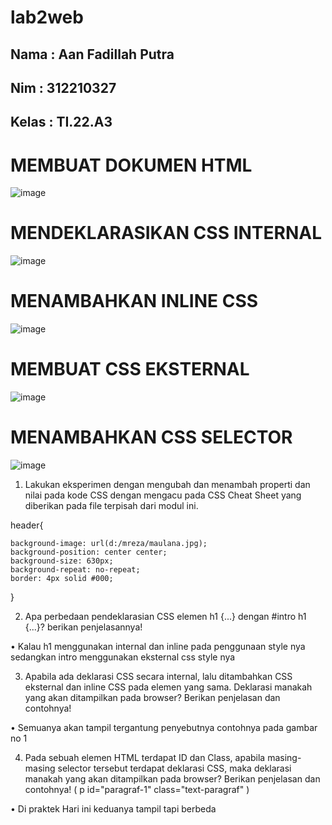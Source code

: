 # lab2web

## Nama : Aan Fadillah Putra
## Nim : 312210327
## Kelas : TI.22.A3


# MEMBUAT DOKUMEN HTML

![image](https://github.com/aanfadillah/lab2web/assets/115763475/ddbe9b8f-e867-4b79-a035-84f004f47ac0)


# MENDEKLARASIKAN CSS INTERNAL

![image](https://github.com/aanfadillah/lab2web/assets/115763475/31806045-ad5e-4e94-ba1b-8004212a5c89)


# MENAMBAHKAN INLINE CSS

![image](https://github.com/aanfadillah/lab2web/assets/115763475/cf6b09dd-bfd6-410f-9778-940226b600c6)


# MEMBUAT CSS EKSTERNAL 

![image](https://github.com/aanfadillah/lab2web/assets/115763475/53e37145-38a1-45a5-9b6c-90ec3fce9c3f)


# MENAMBAHKAN CSS SELECTOR

![image](https://github.com/aanfadillah/lab2web/assets/115763475/6b75b1cf-432d-4c97-a762-86c22cfe80a4)


1. Lakukan eksperimen dengan mengubah dan menambah properti dan nilai pada kode CSS dengan mengacu pada CSS Cheat Sheet yang diberikan pada file terpisah dari modul ini.

header{

    background-image: url(d:/mreza/maulana.jpg);
    background-position: center center;
    background-size: 630px;
    background-repeat: no-repeat;
    border: 4px solid #000;
    
}

2. Apa perbedaan pendeklarasian CSS elemen h1 {...} dengan #intro h1 {...}? berikan penjelasannya!

 • Kalau h1 menggunakan internal dan inline pada penggunaan style nya sedangkan intro menggunakan eksternal css style nya

3. Apabila ada deklarasi CSS secara internal, lalu ditambahkan CSS eksternal dan inline CSS pada elemen yang sama. Deklarasi manakah yang akan ditampilkan pada browser? Berikan penjelasan dan contohnya!

 • Semuanya akan tampil tergantung penyebutnya contohnya pada gambar no 1

4. Pada sebuah elemen HTML terdapat ID dan Class, apabila masing-masing selector tersebut terdapat deklarasi CSS, maka deklarasi manakah yang akan ditampilkan pada browser? Berikan penjelasan dan contohnya! ( p id="paragraf-1" class="text-paragraf" )

 • Di praktek Hari ini keduanya tampil tapi berbeda

